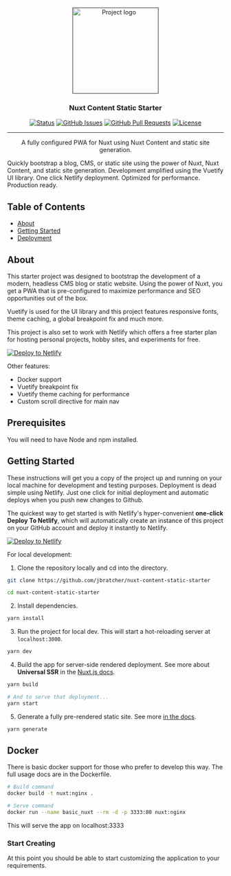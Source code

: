 <p align="center">
  <a href="" rel="noopener">
 <img width=200px height=200px src="https://i.imgur.com/iyqDOfi.png" alt="Project logo"></a>
</p>

<h3 align="center">Nuxt Content Static Starter</h3>

<div align="center">

[![Status](https://img.shields.io/badge/status-active-success.svg)]()
[![GitHub Issues](https://img.shields.io/github/issues/jbratcher/nuxt-content-static-starter.svg)](https://github.com/jbratcher/nuxt-content-static-starter/issues)
[![GitHub Pull Requests](https://img.shields.io/github/issues-pr/jbratcher/nuxt-content-static-starter.svg)](https://github.com/jbratcher/nuxt-content-static-starter/pulls)
[![License](https://img.shields.io/badge/license-MIT-blue.svg)](/LICENSE)

</div>

---

<p align="center">A fully configured PWA for Nuxt using Nuxt Content and static site generation.

Quickly bootstrap a blog, CMS, or static site using the power of Nuxt, Nuxt Content, and static site generation. Development amplified using the Vuetify UI library. One click Netlify deployment. Optimized for performance. Production ready.
<br>

</p>

## Table of Contents

- [About](#about)
- [Getting Started](#getting_started)
- [Deployment](#deployment)

## About <a name = "about"></a>

This starter project was designed to bootstrap the development of a modern, headless CMS blog or static website. Using the power of Nuxt, you get a PWA that is pre-configured to maximize performance and SEO opportunities out of the box.

Vuetify is used for the UI library and this project features responsive fonts, theme caching, a global breakpoint fix and much more.

This project is also set to work with Netlify which offers a free starter plan for hosting personal projects, hobby sites, and experiments for free.

[![Deploy to Netlify](https://www.netlify.com/img/deploy/button.svg)](https://app.netlify.com/start/deploy?repository=https://github.com/jbratcher/nuxt-content-static-starter)

Other features:

- Docker support
- Vuetify breakpoint fix
- Vuetify theme caching for performance
- Custom scroll directive for main nav

## Prerequisites

You will need to have Node and npm installed.

## Getting Started <a name = "getting_started"></a>

These instructions will get you a copy of the project up and running on your local machine for development and testing purposes. Deployment is dead simple using Netlify. Just one click for initial deployment and automatic deploys when you push new changes to Github.

The quickest way to get started is with Netlify's hyper-convenient **one-click Deploy To Netlify**, which will automatically create an instance of this project on your GitHub account and deploy it instantly to Netlify.

[![Deploy to Netlify](https://www.netlify.com/img/deploy/button.svg)](https://app.netlify.com/start/deploy?repository=https://github.com/jbratcher/nuxt-content-static-starter)

For local development:

1. Clone the repository locally and cd into the directory.

```bash
git clone https://github.com/jbratcher/nuxt-content-static-starter

cd nuxt-content-static-starter
```

2. Install dependencies.

```bash
yarn install
```

3. Run the project for local dev. This will start a hot-reloading server at `localhost:3000`.

```bash
yarn dev
```

4. Build the app for server-side rendered deployment. See more about **Universal SSR** in the [Nuxt.js docs](https://nuxtjs.org/guide#server-rendered-universal-ssr-).

```bash
yarn build

# And to serve that deployment...
yarn start
```

5. Generate a fully pre-rendered static site. See more [in the docs](https://nuxtjs.org/guide#static-generated-pre-rendering-).

```bash
yarn generate
```

## Docker

There is basic docker support for those who prefer to develop this way. The full usage docs are in the Dockerfile.

```bash
# Build command
docker build -t nuxt:nginx .

# Serve command
docker run --name basic_nuxt --rm -d -p 3333:80 nuxt:nginx
```

This will serve the app on localhost:3333

### Start Creating

At this point you should be able to start customizing the application to your requirements.
